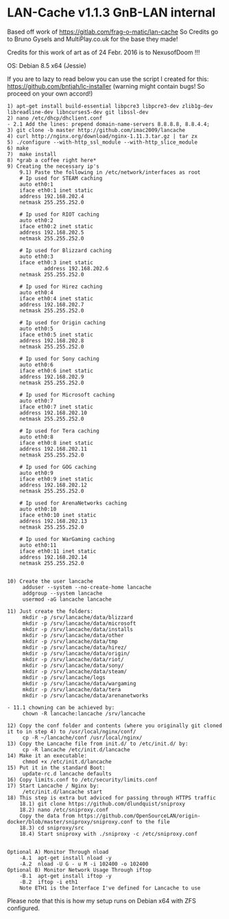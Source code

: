 LAN-Cache v1.1.3 GnB-LAN internal 
==============

Based off work of https://gitlab.com/frag-o-matic/lan-cache
So Credits go to Bruno Gysels and MultiPlay.co.uk for the base they made!

Credits for this work of art as of 24 Febr. 2016 is to NexusofDoom !!!

OS: Debian 8.5 x64 (Jessie)

If you are to lazy to read below you can use the script I created for this: https://github.com/bntjah/lc-installer (warning might contain bugs! So proceed on your own accord!)

	1) apt-get install build-essential libpcre3 libpcre3-dev zlib1g-dev libreadline-dev libncurses5-dev git libssl-dev
	2) nano /etc/dhcp/dhclient.conf
	- 2.1 Add the lines: prepend domain-name-servers 8.8.8.8, 8.8.4.4;
	3) git clone -b master http://github.com/imac2009/lancache
	4) curl http://nginx.org/download/nginx-1.11.3.tar.gz | tar zx
	5) ./configure --with-http_ssl_module --with-http_slice_module
	6) make
	7)  make install
	8) *grab a coffee right here*
	9) Creating the necessary ip's
		9.1) Paste the following in /etc/network/interfaces as root
		# Ip used for STEAM caching
		auto eth0:1
		iface eth0:1 inet static
		address 192.168.202.4
		netmask 255.255.252.0
		
		# Ip used for RIOT caching
		auto eth0:2
		iface eth0:2 inet static
		address 192.168.202.5
		netmask 255.255.252.0
		
		# Ip used for Blizzard caching
		auto eth0:3
		iface eth0:3 inet static
                address 192.168.202.6
		netmask 255.255.252.0
		
		# Ip used for Hirez caching
		auto eth0:4
		iface eth0:4 inet static
		address 192.168.202.7
		netmask 255.255.252.0

		# Ip used for Origin caching	
		auto eth0:5
		iface eth0:5 inet static
		address 192.168.202.8
		netmask 255.255.252.0
		
		# Ip used for Sony caching
		auto eth0:6
		iface eth0:6 inet static
		address 192.168.202.9
		netmask 255.255.252.0
		
		# Ip used for Microsoft caching
		auto eth0:7
		iface eth0:7 inet static
		address 192.168.202.10
		netmask 255.255.252.0
		
		# Ip used for Tera caching
		auto eth0:8
		iface eth0:8 inet static
		address 192.168.202.11
		netmask 255.255.252.0
        
		# Ip used for GOG caching
		auto eth0:9
		iface eth0:9 inet static
		address 192.168.202.12
		netmask 255.255.252.0

		# Ip used for ArenaNetworks caching
		auto eth0:10
		iface eth0:10 inet static
		address 192.168.202.13
		netmask 255.255.252.0

		# Ip used for WarGaming caching
		auto eth0:11
		iface eth0:11 inet static
		address 192.168.202.14
		netmask 255.255.252.0
        
    
	10) Create the user lancache
		 adduser --system --no-create-home lancache
		 addgroup --system lancache
		 usermod -aG lancache lancache
	
	11) Just create the folders:
		 mkdir -p /srv/lancache/data/blizzard
		 mkdir -p /srv/lancache/data/microsoft
		 mkdir -p /srv/lancache/data/installs
		 mkdir -p /srv/lancache/data/other
		 mkdir -p /srv/lancache/data/tmp
		 mkdir -p /srv/lancache/data/hirez/
		 mkdir -p /srv/lancache/data/origin/
		 mkdir -p /srv/lancache/data/riot/
		 mkdir -p /srv/lancache/data/sony/
		 mkdir -p /srv/lancache/data/steam/
		 mkdir -p /srv/lancache/logs
		 mkdir -p /srv/lancache/data/wargaming
		 mkdir -p /srv/lancache/data/tera
		 mkdir -p /srv/lancache/data/arenanetworks
		
	- 11.1 chowning can be achieved by: 
		 chown -R lancache:lancache /srv/lancache

	12) Copy the conf folder and contents (where you originally git cloned it to in step 4) to /usr/local/nginx/conf/
		 cp -R ~/lancache/conf /usr/local/nginx/
	13) Copy the Lancache file from init.d/ to /etc/init.d/ by:
		 cp -R lancache /etc/init.d/lancache
	14) Make it an executable:
		 chmod +x /etc/init.d/lancache
	15) Put it in the standard Boot:
		 update-rc.d lancache defaults
	16) Copy limits.conf to /etc/security/limits.conf 
	17) Start Lancache / Nginx by:
		 /etc/init.d/lancache start
	18) This step is extra but adviced for passing through HTTPS traffic
		18.1) git clone https://github.com/dlundquist/sniproxy
		18.2) nano /etc/sniproxy.conf
		Copy the data from https://github.com/OpenSourceLAN/origin-docker/blob/master/sniproxy/sniproxy.conf to the file
		18.3) cd sniproxy/src
		18.4) Start sniproxy with ./sniproxy -c /etc/sniproxy.conf
		

	Optional A) Monitor Through nload
		-A.1  apt-get install nload -y
		-A.2  nload -U G - u M -i 102400 -o 102400
	Optional B) Monitor Network Usage Through iftop
		-B.1  apt-get install iftop -y
		-B.2  iftop -i eth1
		Note ETH1 is the Interface I've defined for Lancache to use
		
Please note that this is how my setup runs on Debian x64 with ZFS configured.

